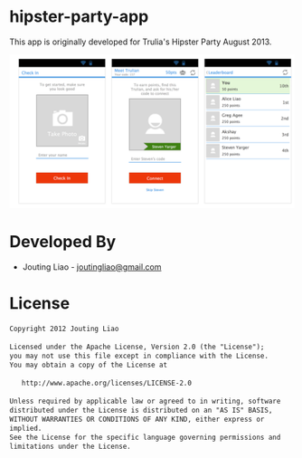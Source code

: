 hipster-party-app
=================

This app is originally developed for Trulia's Hipster Party August 2013.

![Example Image][1]

[1]:https://github.com/jouting/hipster-party-app/blob/master/Trulia%20Party%20App%20Mock%20-%20Android.png?raw=true

Developed By
============

* Jouting Liao - <joutingliao@gmail.com>



License
=======

    Copyright 2012 Jouting Liao

    Licensed under the Apache License, Version 2.0 (the "License");
    you may not use this file except in compliance with the License.
    You may obtain a copy of the License at

       http://www.apache.org/licenses/LICENSE-2.0

    Unless required by applicable law or agreed to in writing, software
    distributed under the License is distributed on an "AS IS" BASIS,
    WITHOUT WARRANTIES OR CONDITIONS OF ANY KIND, either express or implied.
    See the License for the specific language governing permissions and
    limitations under the License.

